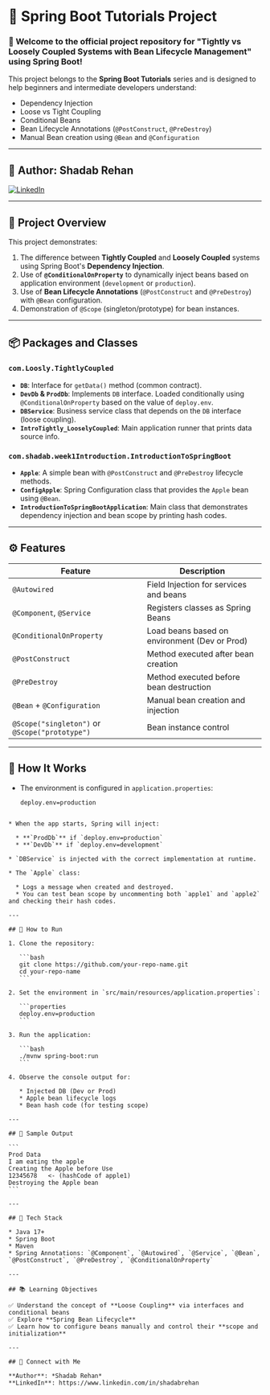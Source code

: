 # 🌱 Spring Boot Tutorials Project

### 👋 Welcome to the official project repository for **"Tightly vs Loosely Coupled Systems with Bean Lifecycle Management"** using Spring Boot!

This project belongs to the **Spring Boot Tutorials** series and is designed to help beginners and intermediate developers understand:

- Dependency Injection
- Loose vs Tight Coupling
- Conditional Beans
- Bean Lifecycle Annotations (`@PostConstruct`, `@PreDestroy`)
- Manual Bean creation using `@Bean` and `@Configuration`

---

## 👤 Author: **Shadab Rehan**

[![LinkedIn](https://img.shields.io/badge/LinkedIn-Shadab%20Rehan-blue?logo=linkedin)](https://www.linkedin.com/in/shadab-rehan)

---

## 🧩 Project Overview

This project demonstrates:
1. The difference between **Tightly Coupled** and **Loosely Coupled** systems using Spring Boot's **Dependency Injection**.
2. Use of **`@ConditionalOnProperty`** to dynamically inject beans based on application environment (`development` or `production`).
3. Use of **Bean Lifecycle Annotations** (`@PostConstruct` and `@PreDestroy`) with `@Bean` configuration.
4. Demonstration of `@Scope` (singleton/prototype) for bean instances.

---

## 📦 Packages and Classes

### `com.Loosly.TightlyCoupled`
- **`DB`**: Interface for `getData()` method (common contract).
- **`DevDb` & `ProdDb`**: Implements `DB` interface. Loaded conditionally using `@ConditionalOnProperty` based on the value of `deploy.env`.
- **`DBService`**: Business service class that depends on the `DB` interface (loose coupling).
- **`IntroTightly_LooselyCoupled`**: Main application runner that prints data source info.

### `com.shadab.week1Introduction.IntroductionToSpringBoot`
- **`Apple`**: A simple bean with `@PostConstruct` and `@PreDestroy` lifecycle methods.
- **`ConfigApple`**: Spring Configuration class that provides the `Apple` bean using `@Bean`.
- **`IntroductionToSpringBootApplication`**: Main class that demonstrates dependency injection and bean scope by printing hash codes.

---

## ⚙️ Features

| Feature | Description |
|--------|-------------|
| `@Autowired` | Field Injection for services and beans |
| `@Component`, `@Service` | Registers classes as Spring Beans |
| `@ConditionalOnProperty` | Load beans based on environment (Dev or Prod) |
| `@PostConstruct` | Method executed after bean creation |
| `@PreDestroy` | Method executed before bean destruction |
| `@Bean` + `@Configuration` | Manual bean creation and injection |
| `@Scope("singleton")` or `@Scope("prototype")` | Bean instance control |

---

## 🧪 How It Works

- The environment is configured in `application.properties`:
  ```properties
  deploy.env=production
````

* When the app starts, Spring will inject:

  * **`ProdDb`** if `deploy.env=production`
  * **`DevDb`** if `deploy.env=development`

* `DBService` is injected with the correct implementation at runtime.

* The `Apple` class:

  * Logs a message when created and destroyed.
  * You can test bean scope by uncommenting both `apple1` and `apple2` and checking their hash codes.

---

## 🔧 How to Run

1. Clone the repository:

   ```bash
   git clone https://github.com/your-repo-name.git
   cd your-repo-name
   ```

2. Set the environment in `src/main/resources/application.properties`:

   ```properties
   deploy.env=production
   ```

3. Run the application:

   ```bash
   ./mvnw spring-boot:run
   ```

4. Observe the console output for:

   * Injected DB (Dev or Prod)
   * Apple bean lifecycle logs
   * Bean hash code (for testing scope)

---

## 📁 Sample Output

```
Prod Data
I am eating the apple
Creating the Apple before Use
12345678   <- (hashCode of apple1)
Destroying the Apple bean
```

---

## 📜 Tech Stack

* Java 17+
* Spring Boot
* Maven
* Spring Annotations: `@Component`, `@Autowired`, `@Service`, `@Bean`, `@PostConstruct`, `@PreDestroy`, `@ConditionalOnProperty`

---

## 📚 Learning Objectives

✅ Understand the concept of **Loose Coupling** via interfaces and conditional beans
✅ Explore **Spring Bean Lifecycle**
✅ Learn how to configure beans manually and control their **scope and initialization**

---

## 🔗 Connect with Me

**Author**: *Shadab Rehan*
**LinkedIn**: https://www.linkedin.com/in/shadabrehan
